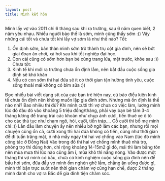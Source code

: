 ```yaml
---
layout: post
title: Mình kết hôn
---
```


Mình lấy vợ vào 2011 chỉ 6 tháng sau khi ra trường, sau 6 năm quen biết, 2 năm yêu nhau.
Nhiều người bảo thế là sớm, mình cũng thấy sớm :)) Vậy những cái tốt và chưa tốt khi lấy vợ
sớm là như thế nào?
Tốt: 
1. Ổn định sớm, bản thân mình sớm trở thành trụ cột gia đình, nên sẽ bớt giai đoạn ăn chơi,
xả hơi sau khi tốt nghiệp đại học.
2. Con cái cũng có sớm hơn bạn bè cùng trang lứa, mệt trước, khỏe sau :))
Chưa tốt:
1. Kinh tế khi mới ra trường chưa ổn định lắm, nên bắt đầu cuộc sống gia đình sẽ khó khăn
2. Nếu có con sớm thì hai đứa sẽ ít có thời gian tận hưởng tình yêu, cuộc sống thoải mái
không có bỉm sữa :))

Đọc nhiều bài viết dạng stt của các bạn trẻ hiện nay, cứ bảo điều kiện kinh tế chưa ổn định
nên không muốn lập gia đình sớm. Nhưng mà ổn định là thế nào nhỉ? Bao nhiêu thì đủ? Khi mình
cưới thì vợ chưa có việc làm, lương mình lúc đó đâu đó vào khoảng 5 triệu đồng/tháng, phải vay
bạn bè tầm 3-4 tháng lương để trang trải các khoản như chụp ảnh cưới, tiền thuê xe ô tô cho các
thủ tục như chạm ngõ, hỏi, cưới, tiền tráp.... Cỗ cưới thì bố mẹ mình chi :)) Lần đầu làm chuyện
ấy nên nhiều bỡ ngỡ lắm các bạn, nhưng rồi mọi chuyện cũng ổn cả, cưới xong thì hai đứa không
có tiền, cũng như thời gian để đi tuần trăng mật, ở nhà mấy ngày thì hai vợ chồng vào Nam (lúc
đó mình công tác ở Đồng Nai)
Vào trong đó thì hai vợ chồng mình thuê nhà trọ, phòng trọ thì đúng hơn, chỉ rộng khoảng 14-15m2
gì đó, mái thì làm bằng tôn nên mùa mưa thì lúc nào cũng ầm ĩ, mùa khô thì nắng nóng. Vào được
một tháng thì vợ mình có bầu, chưa có kinh nghiệm cuộc sống gia đình nên để bầu hơi sớm, đứa đầu
vợ mình ốm nghén ghê lắm, chẳng ăn uống được gì, mình thì bận trực suốt nên thời gian chăm vợ
cũng hạn chế, được 2 tháng mình đành cho vợ ra Bắc để gia đình tiện chăm sóc.
